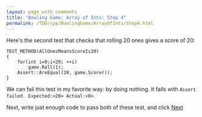 ```yaml
---
layout: page_with_comments
title: "Bowling Game: Array of Ints: Step 4"
permalink: /TDD/cpp/BowlingGame/ArrayOfInts/Step4.html
---
```


Here's the second test that checks that rolling 20 ones gives a score of 20:

```
TEST_METHOD(AllOnesMeansScoreIs20)
{
    for(int i=0;i<20; ++i)
        game.Roll(1);
    Assert::AreEqual(20, game.Score());
}
```

We can fail this test in my favorite way:  by doing nothing. It fails with ```Assert failed. Expected:<20> Actual:<0>```.

Next, write just enough code to pass both of these test, and click [Next](Step5.html)
